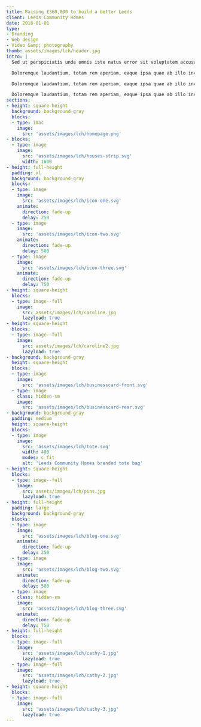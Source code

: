 ```yaml
---
title: Raising £360,000 to build a better Leeds
client: Leeds Community Homes
date: 2018-01-01
type:
- Branding
- Web design
- Video &amp; photography
thumb: assets/images/lch/header.jpg
intro: |
  Sed ut perspiciatis unde omnis iste natus error sit voluptatem accusantium.

  Doloremque laudantium, totam rem aperiam, eaque ipsa quae ab illo inventore veritatis et quasi archite

  Doloremque laudantium, totam rem aperiam, eaque ipsa quae ab illo inventore veritatis et quasi architecto beatae vitae dicta sunt explicabo. cto beatae vitae dicta sunt explicabo.

  Doloremque laudantium, totam rem aperiam, eaque ipsa quae ab illo inventore veritatis et quasi architecto beatae vitae dicta sunt explicabo.
sections:
- height: square-height
  background: background-gray
  blocks:
  - type: imac
    image:
      src: 'assets/images/lch/homepage.png'
- blocks:
  - type: image
    image:
      src: 'assets/images/lch/houses-strip.svg'
      width: 1600
- height: full-height
  padding: xl
  background: background-gray
  blocks:
  - type: image
    image:
      src: 'assets/images/lch/icon-one.svg'
    animate:
      direction: fade-up
      delay: 250
  - type: image
    image:
      src: 'assets/images/lch/icon-two.svg'
    animate:
      direction: fade-up
      delay: 500
  - type: image
    image:
      src: 'assets/images/lch/icon-three.svg'
    animate:
      direction: fade-up
      delay: 750
- height: square-height
  blocks:
  - type: image--full
    image:
      src: assets/images/lch/caroline.jpg
      lazyload: true
- height: square-height
  blocks:
  - type: image--full
    image:
      src: assets/images/lch/caroline2.jpg
      lazyload: true
- background: background-gray
  height: square-height
  blocks:
  - type: image
    image:
      src: 'assets/images/lch/businesscard-front.svg'
  - type: image
    class: hidden-sm
    image:
      src: 'assets/images/lch/businesscard-rear.svg'
- background: background-gray
  padding: medium
  height: square-height
  blocks:
  - type: image
    image:
      src: 'assets/images/lch/tote.svg'
      width: 400
      modes: c_fit
      alt: 'Leeds Community Homes branded tote bag'
- height: square-height
  blocks:
  - type: image--full
    image:
      src: assets/images/lch/pins.jpg
      lazyload: true
- height: full-height
  padding: large
  background: background-gray
  blocks:
  - type: image
    image:
      src: 'assets/images/lch/blog-one.svg'
    animate:
      direction: fade-up
      delay: 250
  - type: image
    image:
      src: 'assets/images/lch/blog-two.svg'
    animate:
      direction: fade-up
      delay: 500
  - type: image
    class: hidden-sm
    image:
      src: 'assets/images/lch/blog-three.svg'
    animate:
      direction: fade-up
      delay: 750
- height: full-height
  blocks:
  - type: image--full
    image:
      src: 'assets/images/lch/cathy-1.jpg'
      lazyload: true
  - type: image--full
    image:
      src: 'assets/images/lch/cathy-2.jpg'
      lazyload: true
- height: square-height
  blocks:
  - type: image--full
    image:
      src: 'assets/images/lch/cathy-3.jpg'
      lazyload: true
---
```

